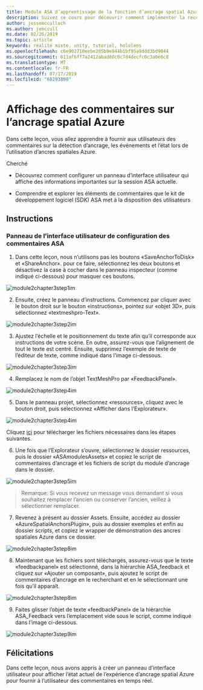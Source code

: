 ```yaml
---
title: Module ASA d’apprentissage de la fonction d’ancrage spatial Azure sur HoloLens 2
description: Suivez ce cours pour découvrir comment implémenter la reconnaissance faciale Azure au sein d’une application de réalité mixte.
author: jessemcculloch
ms.author: jemccull
ms.date: 02/26/2019
ms.topic: article
keywords: réalité mixte, unity, tutoriel, hololens
ms.openlocfilehash: c6e902710eebe205b9e944b1bf95a9ddd3bd9044
ms.sourcegitcommit: 611af6ff7a2412abad80c0c7d4decfc0c3a0e8c8
ms.translationtype: MT
ms.contentlocale: fr-FR
ms.lasthandoff: 07/17/2019
ms.locfileid: "68293808"
---
```

# <a name="displaying-azure-spatial-anchor-feedback"></a>Affichage des commentaires sur l’ancrage spatial Azure

Dans cette leçon, vous allez apprendre à fournir aux utilisateurs des commentaires sur la détection d’ancrage, les événements et l’état lors de l’utilisation d’ancres spatiales Azure.

Cherché

* Découvrez comment configurer un panneau d’interface utilisateur qui affiche des informations importantes sur la session ASA actuelle.

* Comprendre et explorer les éléments de commentaires que le kit de développement logiciel (SDK) ASA met à la disposition des utilisateurs

## <a name="instructions"></a>Instructions

### <a name="set-up-asa-feedback-ui-panel"></a>Panneau de l’interface utilisateur de configuration des commentaires ASA

1. Dans cette leçon, nous n’utilisons pas les boutons «SaveAnchorToDisk» et «ShareAnchor». pour ce faire, sélectionnez les deux boutons et désactivez la case à cocher dans le panneau inspecteur (comme indiqué ci-dessous) pour masquer ces boutons.
   

![module2chapter3step1im](images/module2chapter3step1im.PNG)

2. Ensuite, créez le panneau d’instructions. Commencez par cliquer avec le bouton droit sur le bouton «instructions», pointez sur «objet 3D», puis sélectionnez «textmeshpro-Text».

![module2chapter3step2im](images/module2chapter3step2im.PNG)

3. Ajustez l’échelle et le positionnement du texte afin qu’il corresponde aux instructions de votre scène. En outre, assurez-vous que l’alignement de tout le texte est centré. Ensuite, supprimez l’exemple de texte de l’éditeur de texte, comme indiqué dans l’image ci-dessous.

![module2chapter3step3im](images/module2chapter3step3im.PNG)

4. Remplacez le nom de l’objet TextMeshPro par «FeedbackPanel».
   

![module2chapter3step4im](images/module2chapter3step4im.PNG)

5. Dans le panneau projet, sélectionnez «ressources», cliquez avec le bouton droit, puis sélectionnez «Afficher dans l’Explorateur».
   

![module2chapter3step4im](images/module2chapter3step5im.PNG)

Cliquez [ici](https://onedrive.live.com/?authkey=%21ABXEC8PvyQu8Qd8&id=5B7335C4342BCB0E%21395636&cid=5B7335C4342BCB0E) pour télécharger les fichiers nécessaires dans les étapes suivantes.

6. Une fois que l’Explorateur s’ouvre, sélectionnez le dossier ressources, puis le dossier «ASAmodulesAssets» et copiez le script de commentaires d’ancrage et les fichiers de script du module d’ancrage dans le dossier. 

![module2chapter3step5im](images/module2chapter3step6im.PNG)

> Remarque: Si vous recevez un message vous demandant si vous souhaitez remplacer l’ancien ou conserver l’ancien, veillez à sélectionner remplacer.

7. Revenez à présent au dossier Assets. Ensuite, accédez au dossier «AzureSpatialAnchorsPlugin», puis au dossier exemples et enfin au dossier scripts, et copiez le wrapper de démonstration des ancres spatiales Azure dans ce dossier. 

![module2chapter3step8im](images/module2chapter3step7im.PNG)

8. Maintenant que les fichiers sont téléchargés, assurez-vous que le texte «feedbackpanel» est sélectionné, dans la hiérarchie ASA_feedback et cliquez sur «Ajouter un composant», puis ajoutez le script de commentaires d’ancrage en le recherchant et en le sélectionnant une fois qu’il apparaît. 

![module2chapter3step8im](images/module2chapter3step8im.PNG)

9. Faites glisser l’objet de texte «feedbackPanel» de la hiérarchie ASA_Feedback vers l’emplacement vide sous le script, comme indiqué dans l’image ci-dessous. 

![module2chapter3step9im](images/module2chapter3step9im.PNG)

## <a name="congratulations"></a>Félicitations

Dans cette leçon, nous avons appris à créer un panneau d’interface utilisateur pour afficher l’état actuel de l’expérience d’ancrage spatial Azure pour fournir à l’utilisateur des commentaires en temps réel.


